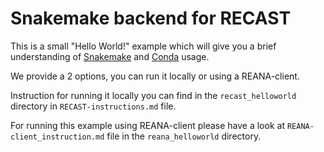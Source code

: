 # Snakemake backend for RECAST
This is a small "Hello World!" example which will give you a brief understanding of [Snakemake](https://snakemake.readthedocs.io/en/stable/) and [Conda](https://docs.conda.io/en/latest/) usage.

We provide a 2 options, you can run it locally or using a REANA-client.

Instruction for running it locally you can find in the `recast_helloworld` directory in `RECAST-instructions.md` file.

For running this example using REANA-client please have a look at `REANA-client_instruction.md` file in the `reana_helloworld` directory.

